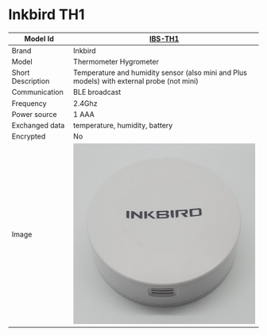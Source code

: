 # Inkbird TH1

|Model Id|[IBS-TH1](https://github.com/theengs/decoder/blob/development/src/devices/IBS_THBP01B_json.h)|
|-|-|
|Brand|Inkbird|
|Model|Thermometer Hygrometer|
|Short Description|Temperature and humidity sensor (also mini and Plus models) with external probe (not mini)|
|Communication|BLE broadcast|
|Frequency|2.4Ghz|
|Power source|1 AAA|
|Exchanged data|temperature, humidity, battery|
|Encrypted|No|
|Image|![IBS-TH1](./../img/IBS-TH1.png)|